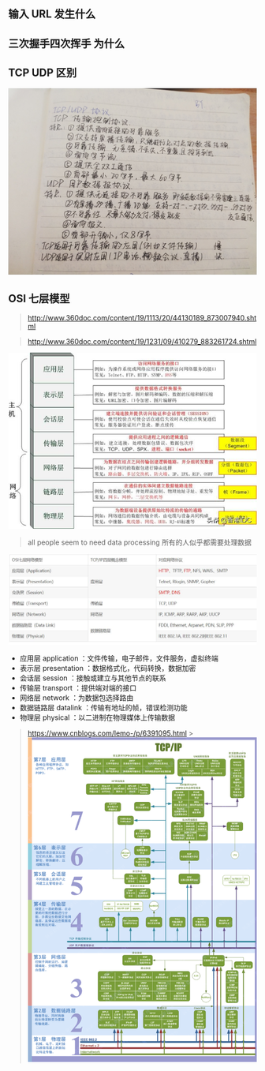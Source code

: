 ## 输入 URL 发生什么

## 三次握手四次挥手 为什么

## TCP UDP 区别

![Image text](img/TCPUDP.jpg)

## OSI 七层模型

> http://www.360doc.com/content/19/1113/20/44130189_873007940.shtml

> http://www.360doc.com/content/19/1231/09/410279_883261724.shtml

![Image text](img/OSI七层模型.jpg)

> all people seem to need data processing 所有的人似乎都需要处理数据

![Image text](img/七层四层.jpg)

- 应用层 application ：文件传输，电子邮件，文件服务，虚拟终端
- 表示层 presentation ：数据格式化，代码转换，数据加密
- 会话层 session ：接触或建立与其他节点的联系
- 传输层 transport ：提供端对端的接口
- 网络层 network ：为数据包选择路由
- 数据链路层 datalink ：传输有地址的帧，错误检测功能
- 物理层 physical ：以二进制在物理媒体上传输数据

> https://www.cnblogs.com/lemo-/p/6391095.html > ![Image text](img/OSI七层模型详情.jpg)
